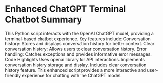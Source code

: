 # Enhanced ChatGPT Terminal Chatbot Summary

This Python script interacts with the OpenAI ChatGPT model, providing a terminal-based chatbot experience. Key features include:
Conversation history: Stores and displays conversation history for better context.
Clear conversation history: Allows users to clear conversation history.
Error handling: Catches exceptions and provides informative error messages.
Code Highlights
Uses openai library for API interactions.
Implements conversation history storage and display.
Includes clear conversation history feature.
This enhanced script provides a more interactive and user-friendly experience for chatting with the ChatGPT model.

